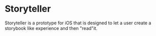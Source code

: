 Storyteller
==========

Storyteller is a prototype for iOS that is designed to let a user create a storybook like experience and then "read"it. 

